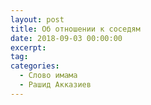 ```yaml
---
layout: post
title: Об отношении к соседям
date: 2018-09-03 00:00:00
excerpt:
tag:
categories:
  - Слово имама
  - Рашид Акказиев
---
```


